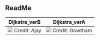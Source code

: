 ## ReadMe
Dijkstra_verB            |  Dijkstra_verA
:-------------------------:|:-------------------------:
![](https://media.giphy.com/media/l0ExvLdIWa88wqNcA/giphy.gif) Credit: Ajay |  ![](https://media.giphy.com/media/26xBHiWrWuEl79R2E/giphy.gif) Credit: Gowtham
